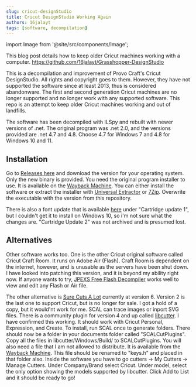 ```yaml
---
slug: cricut-designStudio
title: Cricut DesignStudio Working Again
authors: 16jalayt
tags: [software, decompilation]
---
```

import Image from  '@site/src/components/Image';

This blog post details how to keep older Cricut machines working with a computer.
<https://github.com/16jalayt/Grasshopper-DesignStudio>

This is a decompilation and improvement of Provo Craft's Cricut DesignStudio. All rights and copyright goes to them. However, they have not supported the software since at least 2013, thus is considered abandonware. The first and second generation Cricut machines are no longer supported and no longer work with any supported software. This repo is an attempt to keep older Cricut machines working and out of landfills.

The software has been decompiled with ILSpy and rebuilt with newer versions of .net. The original program was .net 2.0, and the versions provided are .net 4.7 and 4.8. Choose 4.7 for Windows 7 and 4.8 for Windows 10 and 11.

## Installation

Go to [Releases here](https://github.com/16jalayt/Grasshopper-DesignStudio/releases/latest) and download the version for your operating system. Only the new binary is provided. You need the original program installer to use. It is available on the [Wayback Machine](https://web.archive.org/web/20130510081648/http://mirror.cricut.com/cds/fontpack/CDS_10404220.exe).
You can either install the software or extract the installer with [Universal Extractor](https://github.com/Bioruebe/UniExtract2) or [7Zip](https://www.7-zip.org/download.html).
Overwrite the executable with the version from this repository.

There is also a font update that is available [here](https://web.archive.org/web/20130915110352/http://www.cricut.com/home/support/CDS) under "Cartridge update 1", but I couldn't get it to install on Windows 10, so i'm not sure what the changes are. "Cartridge Update 2" was not archived and is presumed lost.

## Alternatives

Other software works too. One is the other Cricut original software called Cricut Craft Room. It runs on Adobe Air (Flash). Craft Room is dependent on the internet, however, and is unusable as the servers have been shut down. I have looked into patching this version, and it is beyond my ability right now. If anyone wants to try, [JPEXS Free Flash Decompiler](https://github.com/jindrapetrik/jpexs-decompiler) works well to view and edit any Flash or Air file.

The other alternative is [Sure Cuts A Lot](https://surecutsalot.com/software/software_scal.php) currently at version 6. Version 2 is the last one to support Cricut, but is no longer for sale. I got a hold of a copy, but it would'nt work for me. SCAL can trace images or inport SVG files. There is a community plugin for version 4 and up called [libcutter](https://github.com/DThunder1000/libcutter). I have confirmed this working. It should work with Cricut Personal, Expression, and Create.
To install, run SCAL once to generate folders. There should now be a folder in your documents folder called "SCALCutPlugins". Copy all the files in libcutter/Windows/Build/ to SCALCutPlugins. You will also need a file that I am not allowed to distribute. It is available from the [Wayback Machine](http://web.archive.org/web/20130727005222/http://www.built-to-spec.com/files/keys.txt). This file should be renamed to "keys.h" and placed in that folder also. Inside the software you have to go cutters -> My Cutters -> Manage Cutters. Under Company/Brand select Cricut. Under model, select the only option showing the models supported by libcutter. Click Add to List and it should be ready to go!
